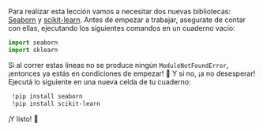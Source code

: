 Para realizar esta lección vamos a necesitar dos nuevas bibliotecas: [Seaborn](https://seaborn.pydata.org/) y [scikit-learn](https://scikit-learn.org/stable/index.html). Antes de empezar a trabajar, asegurate de contar con ellas, ejecutando los siguientes comandos en un cuaderno vacío: 

```python
import seaborn
import sklearn
```

Si al correr estas líneas no se produce ningún `ModuleNotFoundError`, ¡entonces ya estás en condiciones de empezar! 🏁 Y si no, ¡a no desesperar! Ejecutá lo siguiente en una nueva celda de tu cuaderno:

```bash
 !pip install seaborn
 !pip install scikit-learn
```

¡Y listo! 🎉
